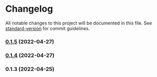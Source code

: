 # Changelog

All notable changes to this project will be documented in this file. See [standard-version](https://github.com/conventional-changelog/standard-version) for commit guidelines.

### [0.1.5](https://github.com/srclaunch/transform/compare/v0.1.4...v0.1.5) (2022-04-27)

### [0.1.4](https://github.com/srclaunch/transform/compare/v0.1.3...v0.1.4) (2022-04-27)

### 0.1.3 (2022-04-25)
